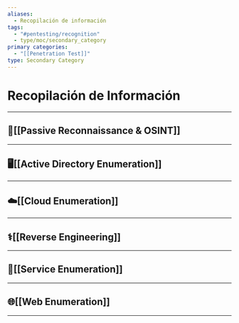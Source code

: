 ```yaml
---
aliases:
  - Recopilación de información
tags:
  - "#pentesting/recognition"
  - type/moc/secondary_category
primary categories:
  - "[[Penetration Test]]"
type: Secondary Category
---
```

# Recopilación de Información

***

## 🌿[[Passive Reconnaissance & OSINT]]


***

## 🖥️[[Active Directory Enumeration]]


***

## ☁️[[Cloud Enumeration]]


***

## ⚕️[[Reverse Engineering]]


***

## 📩[[Service Enumeration]]


***

## 🌐[[Web Enumeration]]


***
